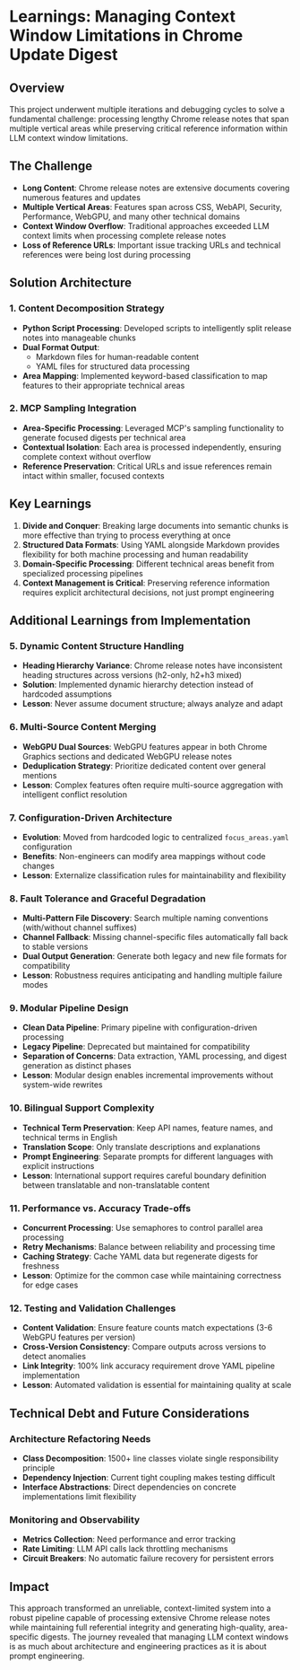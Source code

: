 # Learnings: Managing Context Window Limitations in Chrome Update Digest

## Overview
This project underwent multiple iterations and debugging cycles to solve a fundamental challenge: processing lengthy Chrome release notes that span multiple vertical areas while preserving critical reference information within LLM context window limitations.

## The Challenge
- **Long Content**: Chrome release notes are extensive documents covering numerous features and updates
- **Multiple Vertical Areas**: Features span across CSS, WebAPI, Security, Performance, WebGPU, and many other technical domains
- **Context Window Overflow**: Traditional approaches exceeded LLM context limits when processing complete release notes
- **Loss of Reference URLs**: Important issue tracking URLs and technical references were being lost during processing

## Solution Architecture

### 1. Content Decomposition Strategy
- **Python Script Processing**: Developed scripts to intelligently split release notes into manageable chunks
- **Dual Format Output**:
  - Markdown files for human-readable content
  - YAML files for structured data processing
- **Area Mapping**: Implemented keyword-based classification to map features to their appropriate technical areas

### 2. MCP Sampling Integration
- **Area-Specific Processing**: Leveraged MCP's sampling functionality to generate focused digests per technical area
- **Contextual Isolation**: Each area is processed independently, ensuring complete context without overflow
- **Reference Preservation**: Critical URLs and issue references remain intact within smaller, focused contexts

## Key Learnings

1. **Divide and Conquer**: Breaking large documents into semantic chunks is more effective than trying to process everything at once
2. **Structured Data Formats**: Using YAML alongside Markdown provides flexibility for both machine processing and human readability
3. **Domain-Specific Processing**: Different technical areas benefit from specialized processing pipelines
4. **Context Management is Critical**: Preserving reference information requires explicit architectural decisions, not just prompt engineering

## Additional Learnings from Implementation

### 5. Dynamic Content Structure Handling
- **Heading Hierarchy Variance**: Chrome release notes have inconsistent heading structures across versions (h2-only, h2+h3 mixed)
- **Solution**: Implemented dynamic hierarchy detection instead of hardcoded assumptions
- **Lesson**: Never assume document structure; always analyze and adapt

### 6. Multi-Source Content Merging
- **WebGPU Dual Sources**: WebGPU features appear in both Chrome Graphics sections and dedicated WebGPU release notes
- **Deduplication Strategy**: Prioritize dedicated content over general mentions
- **Lesson**: Complex features often require multi-source aggregation with intelligent conflict resolution

### 7. Configuration-Driven Architecture
- **Evolution**: Moved from hardcoded logic to centralized `focus_areas.yaml` configuration
- **Benefits**: Non-engineers can modify area mappings without code changes
- **Lesson**: Externalize classification rules for maintainability and flexibility

### 8. Fault Tolerance and Graceful Degradation
- **Multi-Pattern File Discovery**: Search multiple naming conventions (with/without channel suffixes)
- **Channel Fallback**: Missing channel-specific files automatically fall back to stable versions
- **Dual Output Generation**: Generate both legacy and new file formats for compatibility
- **Lesson**: Robustness requires anticipating and handling multiple failure modes

### 9. Modular Pipeline Design
- **Clean Data Pipeline**: Primary pipeline with configuration-driven processing
- **Legacy Pipeline**: Deprecated but maintained for compatibility
- **Separation of Concerns**: Data extraction, YAML processing, and digest generation as distinct phases
- **Lesson**: Modular design enables incremental improvements without system-wide rewrites

### 10. Bilingual Support Complexity
- **Technical Term Preservation**: Keep API names, feature names, and technical terms in English
- **Translation Scope**: Only translate descriptions and explanations
- **Prompt Engineering**: Separate prompts for different languages with explicit instructions
- **Lesson**: International support requires careful boundary definition between translatable and non-translatable content

### 11. Performance vs. Accuracy Trade-offs
- **Concurrent Processing**: Use semaphores to control parallel area processing
- **Retry Mechanisms**: Balance between reliability and processing time
- **Caching Strategy**: Cache YAML data but regenerate digests for freshness
- **Lesson**: Optimize for the common case while maintaining correctness for edge cases

### 12. Testing and Validation Challenges
- **Content Validation**: Ensure feature counts match expectations (3-6 WebGPU features per version)
- **Cross-Version Consistency**: Compare outputs across versions to detect anomalies
- **Link Integrity**: 100% link accuracy requirement drove YAML pipeline implementation
- **Lesson**: Automated validation is essential for maintaining quality at scale

## Technical Debt and Future Considerations

### Architecture Refactoring Needs
- **Class Decomposition**: 1500+ line classes violate single responsibility principle
- **Dependency Injection**: Current tight coupling makes testing difficult
- **Interface Abstractions**: Direct dependencies on concrete implementations limit flexibility

### Monitoring and Observability
- **Metrics Collection**: Need performance and error tracking
- **Rate Limiting**: LLM API calls lack throttling mechanisms
- **Circuit Breakers**: No automatic failure recovery for persistent errors

## Impact
This approach transformed an unreliable, context-limited system into a robust pipeline capable of processing extensive Chrome release notes while maintaining full referential integrity and generating high-quality, area-specific digests. The journey revealed that managing LLM context windows is as much about architecture and engineering practices as it is about prompt engineering.
